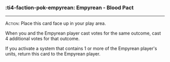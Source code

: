 ### :ti4-faction-pok-empyrean: __Empyrean - Blood Pact__

---
<span style="font-variant:small-caps;">Action</span>: Place this card face up in your play area.

When you and the Empyrean player cast votes for the same outcome, cast 4 additional votes for that outcome.

If you activate a system that contains 1 or more of the Empyrean player's units, return this card to the Empyrean player.